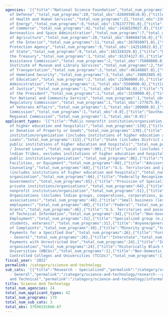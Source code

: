 ```yaml
---
agencies: '[{"title":"National Science Foundation","total_num_programs":11,"total_obs":8024724820.0},{"title":"Department
  of Defense","total_num_programs":20,"total_obs":4260958610.0},{"title":"Department
  of Health and Human Services","total_num_programs":21,"total_obs":2386486668.0},{"title":"Department
  of Energy","total_num_programs":8,"total_obs":1761377791.0},{"title":"Department
  of Commerce","total_num_programs":42,"total_obs":1416529027.0},{"title":"National
  Aeronautics and Space Administration","total_num_programs":7,"total_obs":1211343091.78},{"title":"Department
  of Agriculture","total_num_programs":20,"total_obs":946684716.0},{"title":"Department
  of the Interior","total_num_programs":11,"total_obs":267850071.0},{"title":"Environmental
  Protection Agency","total_num_programs":9,"total_obs":142516022.0},{"title":"Department
  of State","total_num_programs":9,"total_obs":101328329.0},{"title":"Department of
  the Treasury","total_num_programs":1,"total_obs":91374127.0},{"title":"U.S. Election
  Assistance Commission","total_num_programs":2,"total_obs":75000000.0},{"title":"The
  Institute of Museum and Library Services","total_num_programs":2,"total_obs":49418000.0},{"title":"Department
  of Transportation","total_num_programs":3,"total_obs":46140887.0},{"title":"Department
  of Homeland Security","total_num_programs":3,"total_obs":39002885.0},{"title":"Department
  of Education","total_num_programs":2,"total_obs":21960000.0},{"title":"Small Business
  Administration","total_num_programs":1,"total_obs":5500000.0},{"title":"Department
  of Justice","total_num_programs":1,"total_obs":3426746.0},{"title":"Executive Office
  of the President","total_num_programs":1,"total_obs":3150000.0},{"title":"Corporation
  for National and Community Service","total_num_programs":1,"total_obs":2723511.0},{"title":"Nuclear
  Regulatory Commission","total_num_programs":1,"total_obs":277675.0},{"title":"Department
  of Veterans Affairs","total_num_programs":1,"total_obs":200000.0},{"title":"Denali
  Commission","total_num_programs":1,"total_obs":0.0},{"title":"Southeast Crescent
  Regional Commission","total_num_programs":1,"total_obs":0.0}]'
applicant_types: '[{"title":"Public nonprofit institution/organization (includes institutions
  of higher education and hospitals)","total_num_programs":139},{"title":"Sale, Exchange,
  or Donation of Property or Goods","total_num_programs":139},{"title":"Private nonprofit
  institution/organization (includes institutions of higher education and hospitals)","total_num_programs":125},{"title":"Direct
  Loans","total_num_programs":113},{"title":"State (includes District of Columbia,
  public institutions of higher education and hospitals)","total_num_programs":113},{"title":"Guaranteed
  / Insured Loans","total_num_programs":90},{"title":"Local (includes State-designated
  lndian Tribes, excludes institutions of higher education and hospitals","total_num_programs":90},{"title":"Other
  public institution/organization","total_num_programs":86},{"title":"Use of Property,
  Facilities, or Equipment","total_num_programs":86},{"title":"Advisory Services and
  Counseling","total_num_programs":68},{"title":"U.S. Territories and possessions
  (includes institutions of higher education and hospitals)","total_num_programs":68},{"title":"Profit
  organization","total_num_programs":66},{"title":"Federally Recognized lndian Tribal
  Governments","total_num_programs":65},{"title":"Provision of Specialized Services","total_num_programs":65},{"title":"Other
  private institutions/organizations","total_num_programs":64},{"title":"State","total_num_programs":63},{"title":"Quasi-public
  nonprofit institution/organization","total_num_programs":51},{"title":"Native American
  Organizations (includes lndian groups, cooperatives, corporations, partnerships,
  associations)","total_num_programs":48},{"title":"Small business (less than 500
  employees)","total_num_programs":48},{"title":"Federal","total_num_programs":46},{"title":"Project
  Grants","total_num_programs":46},{"title":"U.S. Territories and possessions","total_num_programs":43},{"title":"Dissemination
  of Technical Information","total_num_programs":34},{"title":"Non-Government - General","total_num_programs":34},{"title":"Individual/Family","total_num_programs":33},{"title":"Training","total_num_programs":33},{"title":"Federal
  Employment","total_num_programs":31},{"title":"Specialized group (e.g. health professionals,
  students, veterans)","total_num_programs":31},{"title":"Anyone/general public","total_num_programs":30},{"title":"Investigation
  of Complaints","total_num_programs":30},{"title":"Minority group","total_num_programs":30},{"title":"Direct
  Payments for a Specified Use","total_num_programs":26},{"title":"Formula Grants","total_num_programs":26},{"title":"Government
  - General","total_num_programs":26},{"title":"Interstate","total_num_programs":26},{"title":"Direct
  Payments with Unrestricted Use","total_num_programs":24},{"title":"Insurance","total_num_programs":24},{"title":"Intrastate","total_num_programs":24},{"title":"Sponsored
  organization","total_num_programs":24},{"title":"Historically Black Colleges and
  Universities (HBCUs)","total_num_programs":1},{"title":"Non-domestic (non-US) Entity","total_num_programs":1},{"title":"Tribally
  Controlled Colleges and Universities (TCCUs)","total_num_programs":1}]'
fiscal_year: '2022'
permalink: /category/science-and-technology
sub_cats: '[{"title":"Research - Specialized","permalink":"/category/science-and-technology/research---specialized","total_num_programs":121,"total_obs":17776170389.78},{"title":"Research
  - General","permalink":"/category/science-and-technology/research---general","total_num_programs":99,"total_obs":13258277920.78},{"title":"Information
  and Technical","permalink":"/category/science-and-technology/information-and-technical","total_num_programs":76,"total_obs":6655743350.11}]'
title: Science And Technology
total_num_agencies: 24
total_num_applicant_types: 42
total_num_programs: 179
total_num_sub_cats: 3
total_obs: 37690191660.67
---
```

